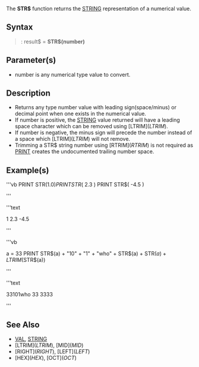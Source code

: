 The **STR$** function returns the [STRING](STRING) representation of a numerical value.


## Syntax

> : result$ = **STR$(**number**)**


## Parameter(s)

* number is any numerical type value to convert.


## Description

* Returns any type number value with leading sign(space/minus) or decimal point when one exists in the numerical value.
* If number is positive, the [STRING](STRING) value returned will have a leading space character which can be removed using [LTRIM$](LTRIM$).
* If number is negative, the minus sign will precede the number instead of a space which [LTRIM$](LTRIM$) will not remove.
* Trimming a STR$ string number using [RTRIM$](RTRIM$) is not required as [PRINT](PRINT) creates the undocumented trailing number space.


## Example(s)


'''vb
PRINT STR$( 1.0 )
PRINT STR$( 2.3 )
PRINT STR$( -4.5 )

'''

'''text


 1
 2.3
-4.5

'''




'''vb

a = 33
PRINT STR$(a) + "10" + "1" + "who" + STR$(a) + STR$(a) + LTRIM$(STR$(a))

'''

'''text

 33101who 33 3333

'''



## See Also

* [VAL](VAL), [STRING](STRING)
* [LTRIM$](LTRIM$), [MID$](MID$)
* [RIGHT$](RIGHT$), [LEFT$](LEFT$)
* [HEX$](HEX$), [OCT$](OCT$)





